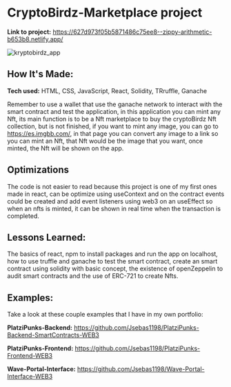 # CryptoBirdz-Marketplace project

**Link to project:** https://627d973f05b5871486c75ee8--zippy-arithmetic-b653b8.netlify.app/

![kryptobirdz_app](https://user-images.githubusercontent.com/96799477/168184228-d238a78e-76c7-473e-8d61-6fd376fbc8a7.png)

## How It's Made:

**Tech used:** HTML, CSS, JavaScript, React, Solidity, TRruffle, Ganache

Remember to use a wallet that use the ganache network to interact with the smart contract and test the application, in this application you can mint any Nft, its main function is to be a Nft marketplace to buy the cryptoBirdz Nft collection, but is not finished, if you want to mint any image, you can go to https://es.imgbb.com/, in that page you can convert any image to a link so you can mint an Nft, that Nft would be the image that you want, once minted, the Nft will be shown on the app.

## Optimizations

The code is not easier to read because this project is one of my first ones made in react, can be optimize using useContext and on the contract events could be created and add event listeners using web3 on an useEffect so when an nfts is minted, it can be shown in real time when the transaction is completed.  

## Lessons Learned:

The basics of react, npm to install packages and run the app on localhost, how to use truffle and ganache to test the smart contract, create an smart contract using solidity with basic concept, the existence of openZeppelin to audit smart contracts and the use of ERC-721 to create Nfts.

## Examples:
Take a look at these couple examples that I have in my own portfolio:

**PlatziPunks-Backend:** https://github.com/Jsebas1198/PlatziPunks-Backend-SmartContracts-WEB3

**PlatziPunks-Frontend:** https://github.com/Jsebas1198/PlatziPunks-Frontend-WEB3

**Wave-Portal-Interface:** https://github.com/Jsebas1198/Wave-Portal-Interface-WEB3



